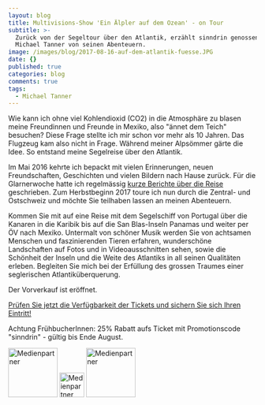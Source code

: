 ```yaml
---
layout: blog
title: Multivisions-Show 'Ein Älpler auf dem Ozean' - on Tour
subtitle: >-
  Zurück von der Segeltour über den Atlantik, erzählt sinndrin genossenschafter
  Michael Tanner von seinen Abenteuern.
image: /images/blog/2017-08-16-auf-dem-atlantik-fuesse.JPG
date: {}
published: true
categories: blog
comments: true
tags:
  - Michael Tanner
---
```

Wie kann ich ohne viel Kohlendioxid (CO2) in die Atmosphäre zu blasen meine Freundinnen und Freunde in Mexiko, also "ännet dem Teich" besuchen? Diese Frage stellte ich mir schon vor mehr als 10 Jahren. Das Flugzeug kam also nicht in Frage. Während meiner Alpsömmer gärte die Idee. So entstand meine Segelreise über den Atlantik.

Im Mai 2016 kehrte ich bepackt mit vielen Erinnerungen, neuen Freundschaften, Geschichten und vielen Bildern nach Hause zurück. Für die Glarnerwoche hatte ich regelmässig [kurze Berichte über die Reise](https://www.sinndrin.ch/blog/unterwegs/ "Link zu Reiseblog") geschrieben. Zum Herbstbeginn 2017 toure ich nun durch die Zentral- und Ostschweiz und möchte Sie teilhaben lassen an meinen Abenteuern.

Kommen Sie mit auf eine Reise mit dem Segelschiff von Portugal über die Kanaren in die Karibik bis auf die San Blas-Inseln Panamas und weiter per ÖV nach Mexiko. Untermalt von schöner Musik werden Sie von achtsamen Menschen und faszinierenden Tieren erfahren, wunderschöne Landschaften auf Fotos und in Videoausschnitten sehen, sowie die Schönheit der Inseln und die Weite des Atlantiks in all seinen Qualitäten erleben. Begleiten Sie mich bei der Erfüllung des grossen Traumes einer seglerischen Atlantiküberquerung.

Der Vorverkauf ist eröffnet. 

[Prüfen Sie jetzt die Verfügbarkeit der Tickets und sichern Sie sich Ihren Eintritt!](https://www.sinndrin.ch/angebote/multivisions-show-ein-aelpler-auf-dem-ozean/ "Tickets Älpler auf dem Ozean")

Achtung FrühbucherInnen: 25% Rabatt aufs Ticket mit Promotionscode "sinndrin" - gültig bis Ende August.


<img class="leadimage left" width="100" title="Medienpartner" src="https://www.sinndrin.ch/images/angebote/medienpartner.jpg">
<a href="http://radiocentral.ch/"><img class="leadimage left" width="50" title="Medienpartner" src="https://www.sinndrin.ch/images/angebote/radio-central-logo.jpg"></a>
<a href="http://zeitpunkt.ch/"><img class="leadimage left" width="100" title="Medienpartner" src="https://www.sinndrin.ch/images/angebote/zeitpunkt-logo.jpg"></a>
